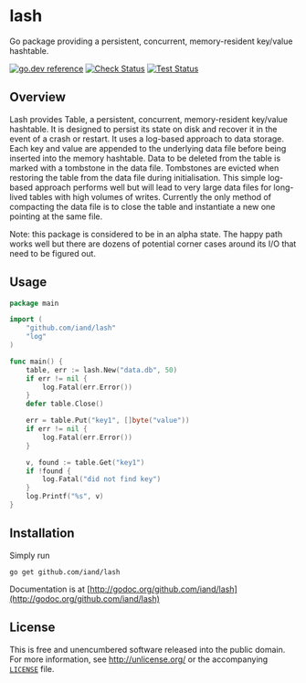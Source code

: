 # lash

Go package providing a persistent, concurrent, memory-resident key/value hashtable.

[![go.dev reference](https://img.shields.io/badge/go.dev-reference-007d9c?logo=go&logoColor=white)](https://pkg.go.dev/github.com/iand/lash)
[![Check Status](https://github.com/iand/lash/actions/workflows/check.yml/badge.svg)](https://github.com/iand/lash/actions/workflows/check.yml)
[![Test Status](https://github.com/iand/lash/actions/workflows/test.yml/badge.svg)](https://github.com/iand/lash/actions/workflows/test.yml)


## Overview

Lash provides Table, a persistent, concurrent, memory-resident key/value hashtable. It is designed to persist its state on disk and recover it in the event of a crash or restart. It uses a log-based approach to data storage. Each key and value are appended to the underlying data file before being inserted into the memory hashtable. Data to be deleted from the table is marked with a tombstone in the data file. Tombstones are evicted when restoring the table from the data file during initialisation. This simple log-based approach performs well but will lead to very large data files for long-lived tables with high volumes of writes. Currently the only method of compacting the data file is to close the table and instantiate a new one pointing at the same file. 

Note: this package is considered to be in an alpha state. The happy path works well but there are
dozens of potential corner cases around its I/O that need to be figured out.

## Usage

```Go
package main

import (
    "github.com/iand/lash"
    "log"
)

func main() {
    table, err := lash.New("data.db", 50)
    if err != nil {
        log.Fatal(err.Error())
    }
    defer table.Close()

    err = table.Put("key1", []byte("value"))
    if err != nil {
        log.Fatal(err.Error())
    }

    v, found := table.Get("key1")
    if !found {
        log.Fatal("did not find key")
    }
    log.Printf("%s", v)
}   
```

## Installation

Simply run

	go get github.com/iand/lash

Documentation is at [http://godoc.org/github.com/iand/lash](http://godoc.org/github.com/iand/lash)

## License

This is free and unencumbered software released into the public domain. For more
information, see <http://unlicense.org/> or the accompanying [`LICENSE`](LICENSE) file.
